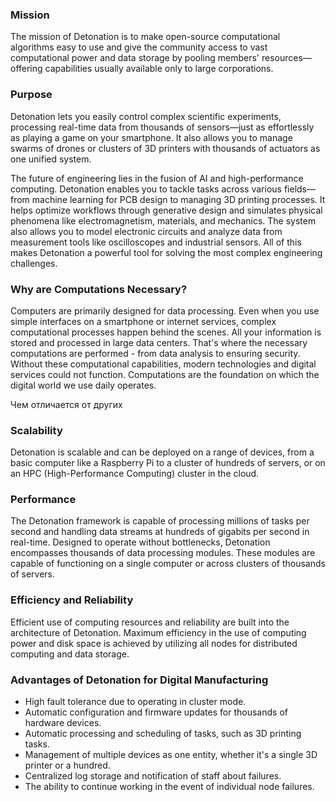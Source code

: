 ### Mission

The mission of Detonation is to make open-source computational algorithms easy to use and give the community access to vast computational power and data storage by pooling members' resources—offering capabilities usually available only to large corporations.

### Purpose

Detonation lets you easily control complex scientific experiments, processing real-time data from thousands of sensors—just as effortlessly as playing a game on your smartphone. It also allows you to manage swarms of drones or clusters of 3D printers with thousands of actuators as one unified system.

The future of engineering lies in the fusion of AI and high-performance computing. Detonation enables you to tackle tasks across various fields—from machine learning for PCB design to managing 3D printing processes. It helps optimize workflows through generative design and simulates physical phenomena like electromagnetism, materials, and mechanics. The system also allows you to model electronic circuits and analyze data from measurement tools like oscilloscopes and industrial sensors. All of this makes Detonation a powerful tool for solving the most complex engineering challenges.



### Why are Computations Necessary?

Computers are primarily designed for data processing. Even when you use simple interfaces on a smartphone or internet services, complex computational processes happen behind the scenes.
All your information is stored and processed in large data centers. That's where the necessary computations are performed - from data analysis to ensuring security.
Without these computational capabilities, modern technologies and digital services could not function. Computations are the foundation on which the digital world we use daily operates.



Чем отличается от других

### Scalability

Detonation is scalable and can be deployed on a range of devices, from a basic computer like a Raspberry Pi to a cluster
of hundreds of servers, or on an HPC (High-Performance Computing) cluster in the cloud.

### Performance
The Detonation framework is capable of processing millions of tasks per second and handling data streams at hundreds of gigabits per
second in real-time.
Designed to operate without bottlenecks, Detonation encompasses thousands of data processing modules. These modules are
capable of functioning on a single computer or across clusters of thousands of servers.


### Efficiency and Reliability

Efficient use of computing resources and reliability are built into the architecture of Detonation. Maximum efficiency
in the use of computing power and disk space is achieved by utilizing all nodes for distributed computing and data
storage.



### Advantages of Detonation for Digital Manufacturing

- High fault tolerance due to operating in cluster mode.
- Automatic configuration and firmware updates for thousands of hardware devices.
- Automatic processing and scheduling of tasks, such as 3D printing tasks.
- Management of multiple devices as one entity, whether it's a single 3D printer or a hundred.
- Centralized log storage and notification of staff about failures.
- The ability to continue working in the event of individual node failures.

